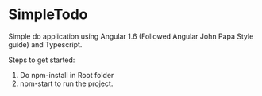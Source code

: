 # SimpleTodo
Simple do application using Angular 1.6 (Followed Angular John Papa Style guide) and Typescript.

Steps to get started:
1. Do npm-install in Root folder
2. npm-start to run the project.
